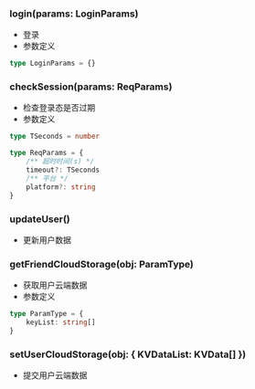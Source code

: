 ### **login(params: LoginParams)**
- 登录
- 参数定义

```typescript
type LoginParams = {}

```


### **checkSession(params: ReqParams)**
- 检查登录态是否过期
- 参数定义

```typescript
type TSeconds = number

```


```typescript
type ReqParams = {
	/** 超时时间(s) */
	timeout?: TSeconds
	/** 平台 */
	platform?: string
}

```


### **updateUser()**
- 更新用户数据


### **getFriendCloudStorage(obj: ParamType)**
- 获取用户云端数据
- 参数定义

```typescript
type ParamType = {
	keyList: string[]
}

```


### **setUserCloudStorage(obj: { KVDataList: KVData[] })**
- 提交用户云端数据

